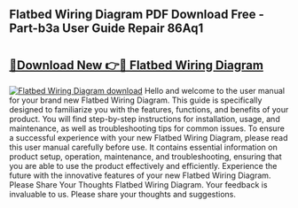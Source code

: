 ## Flatbed Wiring Diagram PDF Download Free - Part-b3a User Guide Repair 86Aq1

# <h2><a href="http://dfs5ufz.blite.top/?on=Flatbed+Wiring+Diagram">🔗Download New 👉🔴 Flatbed Wiring Diagram</a></h2>

[![Flatbed Wiring Diagram download](https://i.imgur.com/lujVjoI.png)](http://dfs5ufz.blite.top/?on=Flatbed+Wiring+Diagram)
Hello and welcome to the user manual for your brand new Flatbed Wiring Diagram. This guide is specifically designed to familiarize you with the features, functions, and benefits of your product. You will find step-by-step instructions for installation, usage, and maintenance, as well as troubleshooting tips for common issues. To ensure a successful experience with your new Flatbed Wiring Diagram, please read this user manual carefully before use. It contains essential information on product setup, operation, maintenance, and troubleshooting, ensuring that you are able to use the product effectively and efficiently. Experience the future with the innovative features of your new Flatbed Wiring Diagram. Please Share Your Thoughts Flatbed Wiring Diagram. Your feedback is invaluable to us. Please share your thoughts and suggestions.
